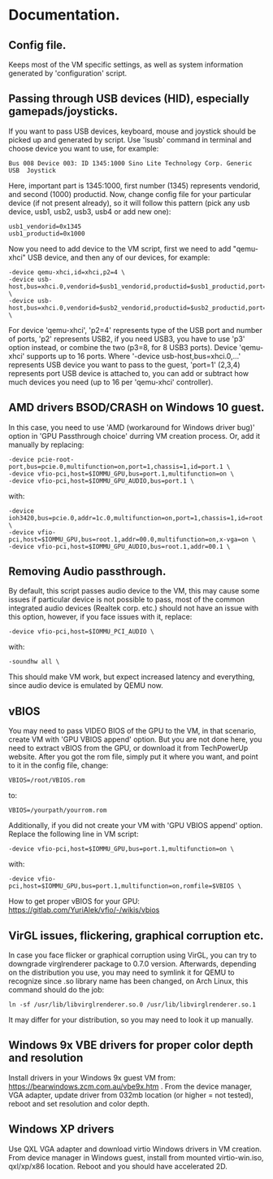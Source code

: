 # Documentation.

## Config file.
Keeps most of the VM specific settings, as well as system information generated by 'configuration' script.

## Passing through USB devices (HID), especially gamepads/joysticks.
If you want to pass USB devices, keyboard, mouse and joystick should be picked up and generated by script. Use 'lsusb' command in terminal and choose device you want to use, for example:
```
Bus 008 Device 003: ID 1345:1000 Sino Lite Technology Corp. Generic   USB  Joystick
```
Here, important part is 1345:1000, first number (1345) represents vendorid, and second (1000) productid.
Now, change config file for your particular device (if not present already), so it will follow this pattern (pick any usb device, usb1, usb2, usb3, usb4 or add new one):
```
usb1_vendorid=0x1345
usb1_productid=0x1000
```
Now you need to add device to the VM script, first we need to add "qemu-xhci" USB device, and then any of our devices, for example:
```
-device qemu-xhci,id=xhci,p2=4 \
-device usb-host,bus=xhci.0,vendorid=$usb1_vendorid,productid=$usb1_productid,port=1 \
-device usb-host,bus=xhci.0,vendorid=$usb2_vendorid,productid=$usb2_productid,port=2 \
```
For device 'qemu-xhci', 'p2=4' represents type of the USB port and number of ports, 'p2' represents USB2, if you need USB3, you have to use 'p3' option instead, or combine the two (p3=8, for 8 USB3 ports). Device 'qemu-xhci' supports up to 16 ports.
Where '-device usb-host,bus=xhci.0,...' represents USB device you want to pass to the guest, 'port=1' (2,3,4) represents port USB device is attached to, you can add or subtract how much devices you need (up to 16 per 'qemu-xhci' controller).

## AMD drivers BSOD/CRASH on Windows 10 guest.
In this case, you need to use 'AMD (workaround for Windows driver bug)' option in 'GPU Passthrough choice' durring VM creation process. Or, add it manually by replacing:
```
-device pcie-root-port,bus=pcie.0,multifunction=on,port=1,chassis=1,id=port.1 \
-device vfio-pci,host=$IOMMU_GPU,bus=port.1,multifunction=on \
-device vfio-pci,host=$IOMMU_GPU_AUDIO,bus=port.1 \

```
with:
```
-device ioh3420,bus=pcie.0,addr=1c.0,multifunction=on,port=1,chassis=1,id=root.1 \
-device vfio-pci,host=$IOMMU_GPU,bus=root.1,addr=00.0,multifunction=on,x-vga=on \
-device vfio-pci,host=$IOMMU_GPU_AUDIO,bus=root.1,addr=00.1 \
```

## Removing Audio passthrough.
By default, this script passes audio device to the VM, this may cause some issues if particular device is not possible to pass, most of the common integrated audio devices (Realtek corp. etc.) should not have an issue with this option, however, if you face issues with it, replace:
```
-device vfio-pci,host=$IOMMU_PCI_AUDIO \
```
with:
```
-soundhw all \
```
This should make VM work, but expect increased latency and everything, since audio device is emulated by QEMU now.

## vBIOS
You may need to pass VIDEO BIOS of the GPU to the VM, in that scenario, create VM with 'GPU VBIOS append' option. But you are not done here, you need to extract vBIOS from the GPU, or download it from TechPowerUp website. After you got the rom file, simply put it where you want, and point to it in the config file, change:
```
VBIOS=/root/VBIOS.rom
```
to:
```
VBIOS=/yourpath/yourrom.rom
```
Additionally, if you did not create your VM with 'GPU VBIOS append' option. Replace the following line in VM script:
```
-device vfio-pci,host=$IOMMU_GPU,bus=port.1,multifunction=on \
```
with:
```
-device vfio-pci,host=$IOMMU_GPU,bus=port.1,multifunction=on,romfile=$VBIOS \
```
How to get proper vBIOS for your GPU:
https://gitlab.com/YuriAlek/vfio/-/wikis/vbios

## VirGL issues, flickering, graphical corruption etc.
In case you face flicker or graphical corruption using VirGL, you can try to downgrade virglrenderer package to 0.7.0 version. Afterwards, depending on the distribution you use, you may need to symlink it for QEMU to recognize since .so library name has been changed, on Arch Linux, this command should do the job:
```
ln -sf /usr/lib/libvirglrenderer.so.0 /usr/lib/libvirglrenderer.so.1
```
It may differ for your distribution, so you may need to look it up manually.

## Windows 9x VBE drivers for proper color depth and resolution
Install drivers in your Windows 9x guest VM from:
https://bearwindows.zcm.com.au/vbe9x.htm .
From the device manager, VGA adapter, update driver from 032mb location (or higher = not tested), reboot and set resolution and color depth.

## Windows XP drivers
Use QXL VGA adapter and download virtio Windows drivers in VM creation. From device manager in Windows guest, install from mounted virtio-win.iso, qxl/xp/x86 location. Reboot and you should have accelerated 2D.

